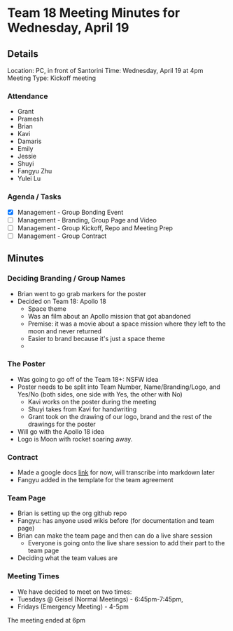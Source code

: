 # Team 18 Meeting Minutes for Wednesday, April 19

## Details

Location: PC, in front of Santorini
Time: Wednesday, April 19 at 4pm
Meeting Type: Kickoff meeting

### Attendance
- Grant
- Pramesh
- Brian
- Kavi
- Damaris
- Emily
- Jessie
- Shuyi
- Fangyu Zhu
- Yulei Lu

### Agenda / Tasks
- [X] Management - Group Bonding Event
- [ ] Management - Branding, Group Page and Video
- [ ] Management - Group Kickoff, Repo and Meeting Prep
- [ ] Management - Group Contract

## Minutes

### Deciding Branding / Group Names
- Brian went to go grab markers for the poster
- Decided on Team 18: Apollo 18
  - Space theme
  - Was an film about an Apollo mission that got abandoned
  - Premise: it was a movie about a space mission where they left to the moon and never returned
  - Easier to brand because it's just a space theme
  -  

### The Poster
- Was going to go off of the Team 18+: NSFW idea
- Poster needs to be split into Team Number, Name/Branding/Logo, and Yes/No (both sides, one side with Yes, the other with No)
  - Kavi works on the poster during the meeting
  - Shuyi takes from Kavi for handwriting
  - Grant took on the drawing of our logo, brand and the rest of the drawings for the poster
- Will go with the Apollo 18 idea
- Logo is Moon with rocket soaring away.

### Contract
- Made a google docs [link](https://docs.google.com/document/d/1KniuXz4GH5TEwPsB-WSj5CyazKCOxrX07pw1sZKRgTE/edit) for now, will transcribe into markdown later
- Fangyu added in the template for the team agreement

### Team Page
- Brian is setting up the org github repo
- Fangyu: has anyone used wikis before (for documentation and team page)
- Brian can make the team page and then can do a live share session
  - Everyone is going onto the live share session to add their part to the team page
- Deciding what the team values are
### Meeting Times
- We have decided to meet on two times: 
- Tuesdays @ Geisel (Normal Meetings) - 6:45pm-7:45pm, 
- Fridays (Emergency Meeting) - 4-5pm

The meeting ended at 6pm